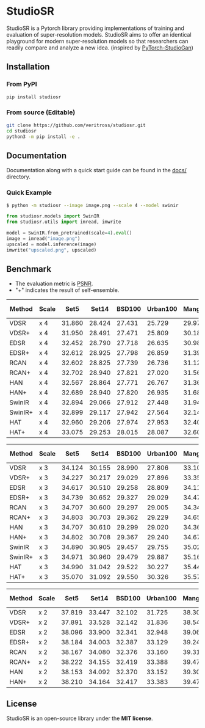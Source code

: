 # StudioSR
StudioSR is a Pytorch library providing implementations of training and evaluation of super-resolution models. StudioSR aims to offer an identical playground for modern super-resolution models so that researchers can readily compare and analyze a new idea. (inspired by [PyTorch-StudioGan](https://github.com/POSTECH-CVLab/PyTorch-StudioGAN))


## Installation

### From PyPI
```bash
pip install studiosr
```

### From source (Editable)
```bash
git clone https://github.com/veritross/studiosr.git
cd studiosr
python3 -m pip install -e .
```


## Documentation
Documentation along with a quick start guide can be found in the [docs/](./docs/) directory.

### Quick Example

```bash
$ python -m studiosr --image image.png --scale 4 --model swinir
```

```python
from studiosr.models import SwinIR
from studiosr.utils import imread, imwrite

model = SwinIR.from_pretrained(scale=4).eval()
image = imread("image.png")
upscaled = model.inference(image)
imwrite("upscaled.png", upscaled)
```


## Benchmark
- The evaluation metric is [PSNR](https://en.wikipedia.org/wiki/Peak_signal-to-noise_ratio).
- "+" indicates the result of self-ensemble.

| Method  | Scale | Set5   | Set14  | BSD100 | Urban100 | Manga109 | Training Dataset |
| ------- | ----- | ------ | ------ | ------ | -------- | -------- | ---------------- |
| VDSR    | x 4   | 31.860 | 28.424 | 27.431 | 25.729   | 29.973   | DF2K             |
| VDSR+   | x 4   | 31.950 | 28.491 | 27.471 | 25.809   | 30.182   | DF2K             |
| EDSR    | x 4   | 32.452 | 28.790 | 27.718 | 26.635   | 30.985   | DIV2K            |
| EDSR+   | x 4   | 32.612 | 28.925 | 27.798 | 26.859   | 31.398   | DIV2K            |
| RCAN    | x 4   | 32.602 | 28.825 | 27.739 | 26.736   | 31.127   | DIV2K            |
| RCAN+   | x 4   | 32.702 | 28.940 | 27.821 | 27.020   | 31.563   | DIV2K            |
| HAN     | x 4   | 32.567 | 28.864 | 27.771 | 26.767   | 31.364   | DIV2K            |
| HAN+    | x 4   | 32.689 | 28.940 | 27.820 | 26.935   | 31.687   | DIV2K            |
| SwinIR  | x 4   | 32.894 | 29.066 | 27.912 | 27.448   | 31.947   | DF2K             |
| SwinIR+ | x 4   | 32.899 | 29.117 | 27.942 | 27.564   | 32.147   | DF2K             |
| HAT     | x 4   | 32.960 | 29.206 | 27.974 | 27.953   | 32.409   | DF2K             |
| HAT+    | x 4   | 33.075 | 29.253 | 28.015 | 28.087   | 32.600   | DF2K             |

| Method  | Scale | Set5   | Set14  | BSD100 | Urban100 | Manga109 | Training Dataset |
| ------- | ----- | ------ | ------ | ------ | -------- | -------- | ---------------- |
| VDSR    | x 3   | 34.124 | 30.155 | 28.990 | 27.806   | 33.109   | DF2K             |
| VDSR+   | x 3   | 34.227 | 30.217 | 29.029 | 27.896   | 33.353   | DF2K             |
| EDSR    | x 3   | 34.617 | 30.510 | 29.258 | 28.809   | 34.116   | DIV2K            |
| EDSR+   | x 3   | 34.739 | 30.652 | 29.327 | 29.029   | 34.470   | DIV2K            |
| RCAN    | x 3   | 34.707 | 30.600 | 29.297 | 29.005   | 34.340   | DIV2K            |
| RCAN+   | x 3   | 34.803 | 30.703 | 29.362 | 29.229   | 34.658   | DIV2K            |
| HAN     | x 3   | 34.707 | 30.610 | 29.299 | 29.020   | 34.368   | DIV2K            |
| HAN+    | x 3   | 34.802 | 30.708 | 29.367 | 29.240   | 34.676   | DIV2K            |
| SwinIR  | x 3   | 34.890 | 30.905 | 29.457 | 29.755   | 35.029   | DF2K             |
| SwinIR+ | x 3   | 34.971 | 30.960 | 29.479 | 29.887   | 35.166   | DF2K             |
| HAT     | x 3   | 34.990 | 31.042 | 29.522 | 30.227   | 35.444   | DF2K             |
| HAT+    | x 3   | 35.070 | 31.092 | 29.550 | 30.326   | 35.571   | DF2K             |

| Method | Scale | Set5   | Set14  | BSD100 | Urban100 | Manga109 | Training Dataset |
| ------ | ----- | ------ | ------ | ------ | -------- | -------- | ---------------- |
| VDSR   | x 2   | 37.819 | 33.447 | 32.102 | 31.725   | 38.308   | DF2K             |
| VDSR+  | x 2   | 37.891 | 33.528 | 32.142 | 31.836   | 38.544   | DF2K             |
| EDSR   | x 2   | 38.096 | 33.900 | 32.341 | 32.948   | 39.065   | DIV2K            |
| EDSR+  | x 2   | 38.184 | 34.003 | 32.387 | 33.129   | 39.247   | DIV2K            |
| RCAN   | x 2   | 38.167 | 34.080 | 32.376 | 33.160   | 39.310   | DIV2K            |
| RCAN+  | x 2   | 38.222 | 34.155 | 32.419 | 33.388   | 39.474   | DIV2K            |
| HAN    | x 2   | 38.153 | 34.092 | 32.370 | 33.152   | 39.307   | DIV2K            |
| HAN+   | x 2   | 38.210 | 34.164 | 32.417 | 33.383   | 39.479   | DIV2K            |


## License
StudioSR is an open-source library under the **MIT license**. 
